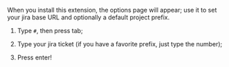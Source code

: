 When you install this extension, the options page will appear; use it to set your jira base URL and optionally a default project prefix.

1. Type `#`, then press tab;

2. Type your jira ticket (if you have a favorite prefix, just type the number);

3. Press enter!
